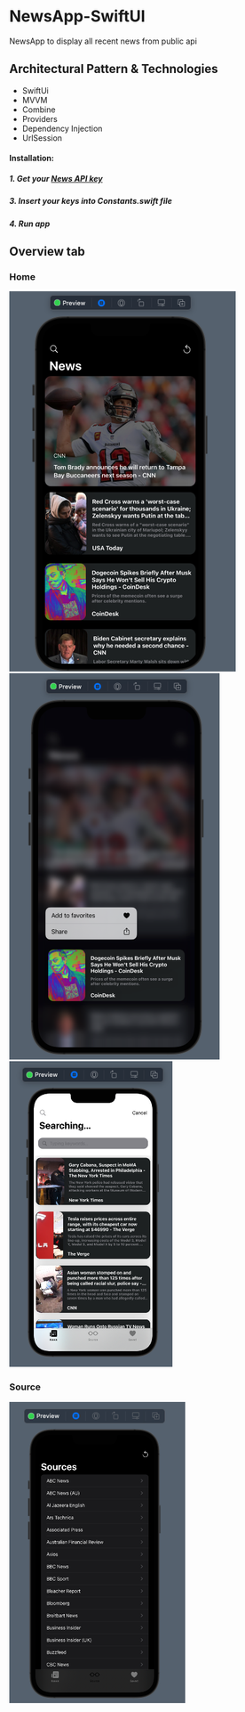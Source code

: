 # NewsApp-SwiftUI
NewsApp to display all recent news from public api


## Architectural Pattern & Technologies

* SwiftUi
* MVVM
* Combine
* Providers
* Dependency Injection
* UrlSession

#### Installation:
##### 1. Get your [News API key](https://newsapi.org)
##### 3. Insert your keys into Constants.swift file
##### 4. Run app

## Overview tab
### Home

![HomeView](https://github.com/paolodellaquila/NewsApp-SwiftUI/blob/main/ScreenShots/HomeView.png) 
![3dTouch](https://github.com/paolodellaquila/NewsApp-SwiftUI/blob/main/ScreenShots/3DTouch.png) 
![Searchbar](https://github.com/paolodellaquila/NewsApp-SwiftUI/blob/main/ScreenShots/Searchbar.png) 

### Source
![SourceView](https://github.com/paolodellaquila/NewsApp-SwiftUI/blob/main/ScreenShots/SourceView.png) 